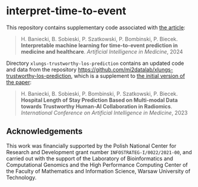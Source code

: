 # interpret-time-to-event

This repository contains supplementary code associated with [the article](https://doi.org/10.1016/j.artmed.2024.103026):

> H. Baniecki, B. Sobieski, P. Szatkowski, P. Bombinski, P. Biecek. **Interpretable machine learning for time-to-event prediction in medicine and healthcare**. *Artificial Intelligence in Medicine*, 2024

Directory `xlungs-trustworthy-los-prediction` contains an updated code and data from the repository https://github.com/mi2datalab/xlungs-trustworthy-los-prediction, which is a supplement to [the initial version of the paper](https://doi.org/10.1007/978-3-031-34344-5_9):

> H. Baniecki, B. Sobieski, P. Bombinski, P. Szatkowski, P. Biecek. **Hospital Length of Stay Prediction Based on Multi-modal Data towards Trustworthy Human-AI Collaboration in Radiomics**. *International Conference on Artificial Intelligence in Medicine*, 2023

## Acknowledgements

This work was financially supported by the Polish National Center for Research and Development grant number `INFOSTRATEG-I/0022/2021-00`, and carried out with the support of the Laboratory of Bioinformatics and Computational Genomics and the High Performance Computing Center of the Faculty of Mathematics and Information Science, Warsaw University of Technology.